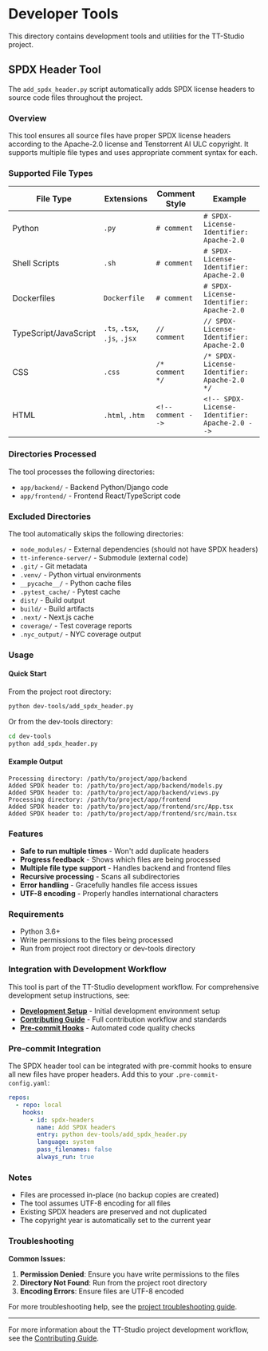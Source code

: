 # Developer Tools

This directory contains development tools and utilities for the TT-Studio project.

## SPDX Header Tool

The `add_spdx_header.py` script automatically adds SPDX license headers to source code files throughout the project.

### Overview

This tool ensures all source files have proper SPDX license headers according to the Apache-2.0 license and Tenstorrent AI ULC copyright. It supports multiple file types and uses appropriate comment syntax for each.

### Supported File Types

| File Type             | Extensions                   | Comment Style      | Example                                        |
| --------------------- | ---------------------------- | ------------------ | ---------------------------------------------- |
| Python                | `.py`                        | `# comment`        | `# SPDX-License-Identifier: Apache-2.0`        |
| Shell Scripts         | `.sh`                        | `# comment`        | `# SPDX-License-Identifier: Apache-2.0`        |
| Dockerfiles           | `Dockerfile`                 | `# comment`        | `# SPDX-License-Identifier: Apache-2.0`        |
| TypeScript/JavaScript | `.ts`, `.tsx`, `.js`, `.jsx` | `// comment`       | `// SPDX-License-Identifier: Apache-2.0`       |
| CSS                   | `.css`                       | `/* comment */`    | `/* SPDX-License-Identifier: Apache-2.0 */`    |
| HTML                  | `.html`, `.htm`              | `<!-- comment -->` | `<!-- SPDX-License-Identifier: Apache-2.0 -->` |

### Directories Processed

The tool processes the following directories:

- `app/backend/` - Backend Python/Django code
- `app/frontend/` - Frontend React/TypeScript code

### Excluded Directories

The tool automatically skips the following directories:

- `node_modules/` - External dependencies (should not have SPDX headers)
- `tt-inference-server/` - Submodule (external code)
- `.git/` - Git metadata
- `.venv/` - Python virtual environments
- `__pycache__/` - Python cache files
- `.pytest_cache/` - Pytest cache
- `dist/` - Build output
- `build/` - Build artifacts
- `.next/` - Next.js cache
- `coverage/` - Test coverage reports
- `.nyc_output/` - NYC coverage output

### Usage

#### Quick Start

From the project root directory:

```bash
python dev-tools/add_spdx_header.py
```

Or from the dev-tools directory:

```bash
cd dev-tools
python add_spdx_header.py
```

#### Example Output

```
Processing directory: /path/to/project/app/backend
Added SPDX header to: /path/to/project/app/backend/models.py
Added SPDX header to: /path/to/project/app/backend/views.py
Processing directory: /path/to/project/app/frontend
Added SPDX header to: /path/to/project/app/frontend/src/App.tsx
Added SPDX header to: /path/to/project/app/frontend/src/main.tsx
```

### Features

- **Safe to run multiple times** - Won't add duplicate headers
- **Progress feedback** - Shows which files are being processed
- **Multiple file type support** - Handles backend and frontend files
- **Recursive processing** - Scans all subdirectories
- **Error handling** - Gracefully handles file access issues
- **UTF-8 encoding** - Properly handles international characters

### Requirements

- Python 3.6+
- Write permissions to the files being processed
- Run from project root directory or dev-tools directory

### Integration with Development Workflow

This tool is part of the TT-Studio development workflow. For comprehensive development setup instructions, see:

- **[Development Setup](../docs/development.md)** - Initial development environment setup
- **[Contributing Guide](../CONTRIBUTING.md)** - Full contribution workflow and standards
- **[Pre-commit Hooks](../docs/development.md#pre-commit)** - Automated code quality checks

### Pre-commit Integration

The SPDX header tool can be integrated with pre-commit hooks to ensure all new files have proper headers. Add this to your `.pre-commit-config.yaml`:

```yaml
repos:
  - repo: local
    hooks:
      - id: spdx-headers
        name: Add SPDX headers
        entry: python dev-tools/add_spdx_header.py
        language: system
        pass_filenames: false
        always_run: true
```

### Notes

- Files are processed in-place (no backup copies are created)
- The tool assumes UTF-8 encoding for all files
- Existing SPDX headers are preserved and not duplicated
- The copyright year is automatically set to the current year

### Troubleshooting

**Common Issues:**

1. **Permission Denied**: Ensure you have write permissions to the files
2. **Directory Not Found**: Run from the project root directory
3. **Encoding Errors**: Ensure files are UTF-8 encoded

For more troubleshooting help, see the [project troubleshooting guide](../docs/troubleshooting.md).

---

For more information about the TT-Studio project development workflow, see the [Contributing Guide](../CONTRIBUTING.md).
